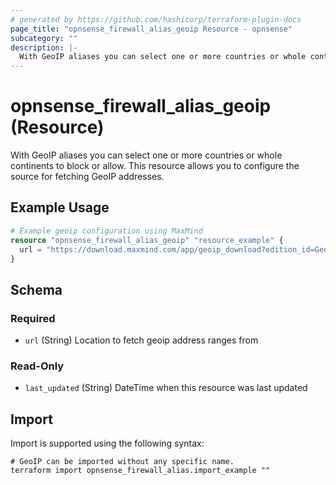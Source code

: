 ```yaml
---
# generated by https://github.com/hashicorp/terraform-plugin-docs
page_title: "opnsense_firewall_alias_geoip Resource - opnsense"
subcategory: ""
description: |-
  With GeoIP aliases you can select one or more countries or whole continents to block or allow. This resource allows you to configure the source for fetching GeoIP addresses.
---
```


# opnsense_firewall_alias_geoip (Resource)

With GeoIP aliases you can select one or more countries or whole continents to block or allow. This resource allows you to configure the source for fetching GeoIP addresses.

## Example Usage

```terraform
# Example geoip configuration using MaxMind
resource "opnsense_firewall_alias_geoip" "resource_example" {
  url = "https://download.maxmind.com/app/geoip_download?edition_id=GeoLite2-Country-CSV&license_key=<your-license-key>&suffix=zip"
}
```

<!-- schema generated by tfplugindocs -->
## Schema

### Required

- `url` (String) Location to fetch geoip address ranges from

### Read-Only

- `last_updated` (String) DateTime when this resource was last updated

## Import

Import is supported using the following syntax:

```shell
# GeoIP can be imported without any specific name.
terraform import opnsense_firewall_alias.import_example ""
```
